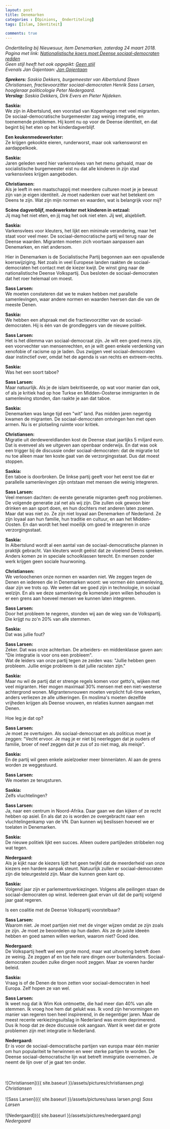 ```yaml
---
layout: post
title: Denemarken
categories : [Opinions, _Ondertiteling]
tags: [Islam, Identiteit]

comments: true
---  
```


<i>Ondertiteling bij Nieuwsuur, item Denemarken, zaterdag 24 maart 2018.<br>
Pagina met link: <a href="https://nos.nl/nieuwsuur/artikel/2224187-nationalistische-koers-moet-deense-sociaaldemocraten-redden.html" target="_blank">Nationalistische koers moet Deense sociaal-democraten redden</a><br>
Geen stijl heeft het ook opgepikt: <a href="https://www.geenstijl.nl/5141301/everything-is-awesome/" target="_blank">Geen stijl</a><br>
Evenals Jan Gajentaan: <a href="https://opiniez.com/2018/04/15/oostenrijks-en-deens-realisme-kan-west-europa-redden/" target="_blank">Jan Gajentaan</a></i><br>

<i><b>Sprekers:</b> Saskia Dekkers, burgemeester van Albertslund Steen Christiansen, fractievoorzitter sociaal-democraten Henrik Sass Larsen, hoogleraar politicologie Peter Nedergaard.<br>
<b>Verslag:</b> Saskia Dekkers, Dirk Evers en Pieter Nijdeken.</i>


<b>Saskia:</b><br>
We zijn in Albertslund, een voorstad van Kopenhagen met veel migranten. De sociaal-democratische burgemeester zag weinig integratie, en toenemende problemen. Hij komt nu op voor de Deense identiteit, en dat begint bij het eten op het kinderdagverblijf.

<b>Een keukenmedewerkster:</b><br>
Ze krijgen gekookte eieren, runderworst, maar ook varkensworst en aardappelkoek.

<b>Saskia:</b><br>
Jaren geleden werd hier varkensvlees van het menu gehaald, maar de socialistische burgemeester eist nu dat alle kinderen in zijn stad varkensvlees krijgen aangeboden.

<b>Christiansen:</b><br>
Als je leeft in een maatschappij met meerdere culturen moet je je bewust zijn van je eigen identiteit. Je moet nadenken over wat het betekent om Deens te zijn. Wat zijn mijn normen en waarden, wat is belangrijk voor mij?

<b>Sc&egrave;ne dagverblijf, medewerkster met kinderen in eetzaal:</b><br>
Jij mag het niet eten, en jij mag het ook niet eten. Jij wel, alsjeblieft.

<b>Saskia:</b><br>
Varkensvlees voor kleuters, het lijkt een minimale verandering, maar het staat voor veel meer. De sociaal-democratische partij wil terug naar de Deense waarden. Migranten moeten zich voortaan aanpassen aan Denemarken, en niet andersom.

Hier in Denemarken is de Socialistische Partij begonnen aan een opvallende koerswijziging. Net zoals in veel Europese landen raakten de sociaal-democraten het contact met de kiezer kwijt. De winst ging naar de nationalistische Deense Volkspartij. Dus besloten de sociaal-democraten dat het roer helemaal om moest.

<b>Sass Larsen:</b><br>
We moeten constateren dat we te maken hebben met parallelle samenlevingen, waar andere normen en waarden heersen dan die van de meeste Denen.

<b>Saskia:</b><br>
We hebben een afspraak met die fractievoorzitter van de sociaal-democraten. Hij is &eacute;&eacute;n van de grondleggers van de nieuwe politiek.

<b>Sass Larsen:</b><br>
Het is het dilemma van sociaal-democraat zijn. Je wilt een goed mens zijn, een voorvechter van mensenrechten, en je wilt geen enkele verdenking van xenofobie of racisme op je laden. Dus zwijgen veel sociaal-democraten daar instinctief over, omdat het de agenda is van rechts en extreem-rechts.

<b>Saskia:</b><br>
Was het een soort taboe? 

<b>Sass Larsen:</b><br>
Maar natuurlijk. Als je de islam bekritiseerde, op wat voor manier dan ook, of als je kritiek had op hoe Turkse en Midden-Oosterse immigranten in de samenleving stonden, dan raakte je aan dat taboe.

<b>Saskia:</b><br>
Denemarken was lange tijd een "wit" land. Pas midden jaren negentig kwamen de migranten. De sociaal-democraten ontvingen hen met open armen. Nu is er plotseling ruimte voor kritiek.


<b>Christiansen:</b><br>
Migratie uit derdewereldlanden kost de Deense staat jaarlijks 5 miljard euro. Dat is evenveel als we uitgeven aan openbaar onderwijs. En dat was ook een trigger bij de discussie onder sociaal-democraten: dat de migratie tot nu toe alleen maar ten koste gaat van de verzorgingsstaat. Dus dat moest stoppen.

<b>Saskia:</b><br>
Een taboe is doorbroken. De linkse partij geeft voor het eerst toe dat er parallelle samenlevingen zijn ontstaan met mensen die weinig integreren.

<b>Sass Larsen:</b><br>
Veel mensen dachten: de eerste generatie migranten geeft nog problemen. De volgende generatie zal net als wij zijn. Die zullen ook gewoon bier drinken en aan sport doen, en hun dochters met anderen laten zoenen. Maar dat was niet zo. Ze zijn niet loyaal aan Denemarken of Nederland. Ze zijn loyaal aan hun familie, hun traditie en cultuur, en aan het Midden-Oosten. En dan wordt het heel moeilijk om goed te integreren in onze verzorgingsstaat.

<b>Saskia:</b><br>
In Albertslund wordt al een aantal van de sociaal-democratische plannen in praktijk gebracht. Van kleuters wordt ge&euml;ist dat ze vloeiend Deens spreken. Anders komen ze in speciale schoolklassen terecht. En mensen zonder werk krijgen geen sociale huurwoning.

<b>Christiansen:</b><br>
We verloochenen onze normen en waarden niet. We zeggen tegen de Denen en iedereen die in Denemarken woont: we vormen &eacute;&eacute;n samenleving, daar zijn we trots op. We weten dat we goed zijn in technologie, in sociaal welzijn. En als we deze samenleving de komende jaren willen behouden is er een grens aan hoeveel mensen we kunnen laten integreren.

<b>Sass Larsen:</b><br>
Door het probleem te negeren, stonden wij aan de wieg van de Volkspartij. Die krijgt nu zo'n 20% van alle stemmen.

<b>Saskia:</b><br>
Dat was jullie fout?

<b>Sass Larsen:</b><br>
Zeker. Dat was onze achterban. De arbeiders- en middenklasse gaven aan: "Die  integratie is voor ons een probleem".<br> Wat de leiders van onze partij tegen ze zeiden was: "Jullie hebben geen probleem. Jullie enige probleem is dat jullie racisten zijn."

<b>Saskia:</b><br>
Maar nu wil de partij dat er strenge regels komen voor getto's, wijken met veel migranten. Hier mogen maximaal 30% mensen met een niet-westerse achtergrond wonen. Migrantenvrouwen moeten verplicht full-time werken, anders verliezen ze alle uitkeringen. En moslima's moeten dezelfde vrijheden krijgen als Deense vrouwen, en relaties kunnen aangaan met Denen. 

Hoe leg je dat op?

<b>Sass Larsen:</b><br>
Je moet ze overtuigen. Als sociaal-democraat en als politicus moet je zeggen: "Vecht ervoor. Je mag je er niet bij neerleggen dat je ouders of familie, broer of neef zeggen dat je zus of zo niet mag, als meisje".

<b>Saskia:</b><br>
En de partij wil geen enkele asielzoeker meer binnenlaten. Al aan de grens worden ze weggestuurd.

<b>Sass Larsen:</b><br>
We moeten ze terugsturen.

<b>Saskia:</b><br>
Zelfs vluchtelingen?

<b>Sass Larsen:</b><br>
Ja, naar een centrum in Noord-Afrika. Daar gaan we dan kijken of ze recht hebben op asiel. En als dat zo is worden ze overgebracht naar een vluchtelingenkamp van de VN. Dan kunnen wij beslissen hoeveel we er toelaten in Denemarken.

<b>Saskia:</b><br>
De nieuwe politiek lijkt een succes. Alleen oudere partijleden stribbelen nog wat tegen.

<b>Nedergaard:</b><br>
Als je kijkt naar de kiezers lijdt het geen twijfel dat de meerderheid van onze kiezers een hardere aanpak steunt. Natuurlijk zullen er sociaal-democraten zijn die teleurgesteld zijn. Maar die kunnen geen kant op.

<b>Saskia:</b><br>
Volgend jaar zijn er parlementsverkiezingen. Volgens alle peilingen staan de sociaal-democraten op winst. Iedereen gaat ervan uit dat de partij volgend jaar gaat regeren.

Is een coalitie met de Deense Volkspartij voorstelbaar?

<b>Sass Larsen:</b><br>
Waarom niet. Je moet partijen niet met de vinger wijzen omdat ze zijn zoals ze zijn. Je moet ze beoordelen op hun daden. Als ze de juiste idee&euml;n hebben en goed samen willen werken, waarom niet? Goed idee.

<b>Nedergaard:</b><br>
De Volkspartij heeft wel een grote mond, maar wat uitvoering betreft doen ze weinig. Ze zeggen af en toe hele rare dingen over buitenlanders. Sociaal-democraten zouden zulke dingen nooit zeggen. Maar ze voeren harder beleid.

<b>Saskia:</b><br>
Vraag is of de Denen de toon zetten voor sociaal-democraten in heel Europa. Zelf hopen ze van wel.

<b>Sass Larsen:</b><br>
Ik weet nog dat ik Wim Kok ontmoette, die had meer dan 40% van alle stemmen. Ik vroeg hoe hem dat gelukt was. Ik vond zijn hervormingen en manier van regeren toen heel inspirerend, in de negentiger jaren. Maar de meest recente verkiezingsuitslag in Nederland was enorm deprimerend. Dus ik hoop dat ze deze discussie ook aangaan. Want ik weet dat er grote problemen zijn met integratie in Nederland.

<b>Nedergaard:</b><br>
Er is voor de sociaal-democratische partijen van europa maar &eacute;&eacute;n manier om hun populariteit te herwinnen en weer sterke partijen te worden. De Deense sociaal-democratische lijn wat betreft immigratie overnemen. Je neemt de lijn over of je gaat ten onder.

<br><br>
![Christiansen]({{ site.baseurl }}/assets/pictures/christiansen.png)
<i>Christiansen</i><br><br>
![Sass Larsen]({{ site.baseurl }}/assets/pictures/sass larsen.png)
<i>Sass Larsen</i><br><br>
![Nedergaard]({{ site.baseurl }}/assets/pictures/nedergaard.png)
<i>Nedergaard</i><br><br>


